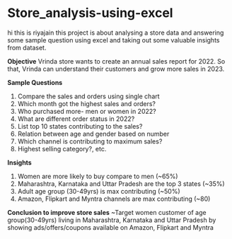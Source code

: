 # Store_analysis-using-excel

hi this is riyajain this project is about analysing a store data and answering some sample question using excel and taking out some valuable insights from dataset.

**Objective**
Vrinda store wants to create an annual sales report for 2022. So that, Vrinda can understand their customers and grow more sales in 2023.

**Sample Questions**
1. Compare the sales and orders using single chart
2. Which month got the highest sales and orders?
3. Who purchased more- men or women in 2022?
4. What are different order status in 2022?
5. List top 10 states contributing to the sales?
6. Relation between age and gender based on number
7. Which channel is contributing to maximum sales?
8. Highest selling category?, etc.

**Insights**
1. Women are more likely to buy compare to men (~65%)
2. Maharashtra, Karnataka and Uttar Pradesh are the top 3 states (~35%)
3. Adult age group (30-49yrs) is max contributing (~50%)
4. Amazon, Flipkart and Myntra channels are max contributing (~80)

**Conclusion to improve store sales**
~Target women customer of age group(30-49yrs) living in Maharashtra, Karnataka and Uttar Pradesh by showing ads/offers/coupons available on Amazon, Flipkart and Myntra

